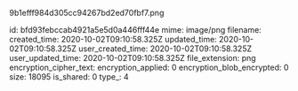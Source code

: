 9b1efff984d305cc94267bd2ed70fbf7.png

id: bfd93febccab4921a5e5d0a446fff44e
mime: image/png
filename: 
created_time: 2020-10-02T09:10:58.325Z
updated_time: 2020-10-02T09:10:58.325Z
user_created_time: 2020-10-02T09:10:58.325Z
user_updated_time: 2020-10-02T09:10:58.325Z
file_extension: png
encryption_cipher_text: 
encryption_applied: 0
encryption_blob_encrypted: 0
size: 18095
is_shared: 0
type_: 4